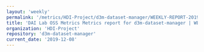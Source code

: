 ```yaml
---
layout: 'weekly'
permalink: '/metrics/HDI-Project/d3m-dataset-manager/WEEKLY-REPORT-2019-12-08'
title: 'DAI Lab OSS Metrics Metrics report for d3m-dataset-manager | WEEKLY-REPORT-2019-12-08'
organization: 'HDI-Project'
repository: 'd3m-dataset-manager'
current_date: '2019-12-08'
---
```

